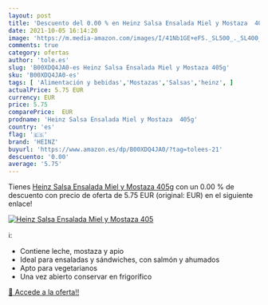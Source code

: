 ```yaml
---
layout: post
title: 'Descuento del 0.00 % en Heinz Salsa Ensalada Miel y Mostaza  405'
date: 2021-10-05 16:14:20
image: 'https://m.media-amazon.com/images/I/41Nb1GE+eFS._SL500_._SL400_.jpg'
comments: true
category: ofertas
author: 'tole.es'
slug: 'B00XDQ4JA0-es Heinz Salsa Ensalada Miel y Mostaza 405g'
sku: 'B00XDQ4JA0-es'
tags: [ 'Alimentación y bebidas','Mostazas','Salsas','heinz', ]
actualPrice: 5.75 EUR
currency: EUR
price: 5.75
comparePrice:  EUR
prodname: 'Heinz Salsa Ensalada Miel y Mostaza  405g'
country: 'es'
flag: '🇪🇸'
brand: 'HEINZ'
buyurl: 'https://www.amazon.es/dp/B00XDQ4JA0/?tag=tolees-21'
descuento: '0.00'
average: '5.75'
---
```


Tienes [Heinz Salsa Ensalada Miel y Mostaza  405g](https://www.amazon.es/dp/B00XDQ4JA0/?tag=tolees-21) con un 0.00 % de descuento con precio de oferta de 5.75 EUR (original:  EUR) en el siguiente enlace!

[![Heinz Salsa Ensalada Miel y Mostaza  405](https://m.media-amazon.com/images/I/41Nb1GE+eFS._SL500_._SL400_.jpg)](https://www.amazon.es/dp/B00XDQ4JA0/?tag=tolees-21)

ℹ️:

- Contiene leche, mostaza y apio
- Ideal para ensaladas y sándwiches, con salmón y ahumados
- Apto para vegetarianos
- Una vez abierto conservar en frigorífico

[🛒 Accede a la oferta!!](https://www.amazon.es/dp/B00XDQ4JA0/?tag=tolees-21)
